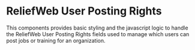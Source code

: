 ReliefWeb User Posting Rights
=============================

This components provides basic styling and the javascript logic to handle the
ReliefWeb User Posting Rights fields used to manage which users can post jobs or
training for an organization.
